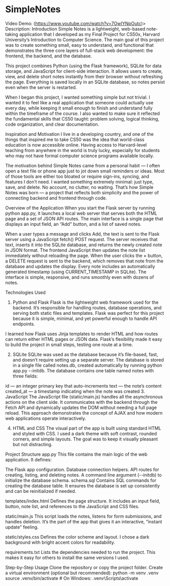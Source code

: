 # SimpleNotes
Video Demo: (https://www.youtube.com/watch?v=7OwIYNpOutc)>
Description:
Introduction
Simple Notes is a lightweight, web-based note-taking application that I developed as my Final Project for CS50x, Harvard University’s Introduction to Computer Science. The main goal of this project was to create something small, easy to understand, and functional that demonstrates the three core layers of full-stack web development: the frontend, the backend, and the database.

This project combines Python (using the Flask framework), SQLite for data storage, and JavaScript for client-side interaction. It allows users to create, view, and delete short notes instantly from their browser without refreshing the page. Everything is saved locally in an SQLite database, so notes persist even when the server is restarted.

When I began this project, I wanted something simple but not trivial. I wanted it to feel like a real application that someone could actually use every day, while keeping it small enough to finish and understand fully within the timeframe of the course. I also wanted to make sure it reflected the fundamental skills that CS50 taught: problem solving, logical thinking, code organization, and clear documentation.

Inspiration and Motivation
I live in a developing country, and one of the things that inspired me to take CS50 was the idea that world-class education is now accessible online. Having access to Harvard-level teaching from anywhere in the world is truly lucky, especially for students who may not have formal computer science programs available locally.

The motivation behind Simple Notes came from a personal habit — I often open a text file or phone app just to jot down small reminders or ideas. Most of those tools are either too bloated or require sign-ins, syncing, and features I don’t need. I wanted something extremely minimal: just type, save, and delete. No account, no clutter, no waiting. That’s how Simple Notes was born — a project that reflects both simplicity and the power of connecting backend and frontend through code.

Overview of the Application
When you start the Flask server by running python app.py, it launches a local web server that serves both the HTML page and a set of JSON API routes. The main interface is a single page that displays an input field, an “Add” button, and a list of saved notes.

When a user types a message and clicks Add, the text is sent to the Flask server using a JavaScript fetch() POST request.
The server receives that text, inserts it into the SQLite database, and returns the newly created note in JSON format.
The frontend JavaScript then updates the note list immediately without reloading the page.
When the user clicks the × button, a DELETE request is sent to the backend, which removes that note from the database and updates the display.
Every note includes an automatically generated timestamp (using CURRENT_TIMESTAMP in SQLite). The interface is simple, responsive, and runs smoothly even with dozens of notes.

Technologies Used
1. Python and Flask
Flask is the lightweight web framework used for the backend. It’s responsible for handling routes, database operations, and serving both static files and templates. Flask was perfect for this project because it is simple, minimal, and yet powerful enough to handle API endpoints.

I learned how Flask uses Jinja templates to render HTML and how routes can return either HTML pages or JSON data. Flask’s flexibility made it easy to build the project in small steps, testing one route at a time.

2. SQLite
SQLite was used as the database because it’s file-based, fast, and doesn’t require setting up a separate server. The database is stored in a single file called notes.db, created automatically by running python app.py --initdb. The database contains one table named notes with three fields:

id — an integer primary key that auto-increments
text — the note’s content
created_at — a timestamp indicating when the note was created
3. JavaScript
The JavaScript file (static/main.js) handles all the asynchronous actions on the client side. It communicates with the backend through the Fetch API and dynamically updates the DOM without needing a full page reload. This approach demonstrates the concept of AJAX and how modern web applications operate interactively.

4. HTML and CSS
The visual part of the app is built using standard HTML and styled with CSS. I used a dark theme with soft contrast, rounded corners, and simple layouts. The goal was to keep it visually pleasant but not distracting.

Project Structure
app.py
This file contains the main logic of the web application. It defines:

The Flask app configuration.
Database connection helpers.
API routes for creating, listing, and deleting notes.
A command line argument (--initdb) to initialize the database schema.
schema.sql
Contains SQL commands for creating the database table. It ensures the database is set up consistently and can be reinitialized if needed.

templates/index.html
Defines the page structure. It includes an input field, button, note list, and references to the JavaScript and CSS files.

static/main.js
This script loads the notes, listens for form submissions, and handles deletion. It’s the part of the app that gives it an interactive, “instant update” feeling.

static/styles.css
Defines the color scheme and layout. I chose a dark background with bright accent colors for readability.

requirements.txt
Lists the dependencies needed to run the project. This makes it easy for others to install the same versions I used.

Step-by-Step Usage
Clone the repository or copy the project folder.
Create a virtual environment (optional but recommended):
python -m venv .venv
source .venv/bin/activate  # On Windows: .venv\Scripts\activate
